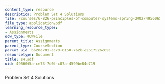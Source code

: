 ```yaml
---
content_type: resource
description: Problem Set 4 Solutions
file: /courses/6-826-principles-of-computer-systems-spring-2002/4956065ace737d0fc07a4599be84e719_s4.pdf
file_type: application/pdf
learning_resource_types:
- Assignments
ocw_type: OCWFile
parent_title: Assignments
parent_type: CourseSection
parent_uid: bb20e781-e979-8150-7a2b-e2617526c898
resourcetype: Document
title: s4.pdf
uid: 4956065a-ce73-7d0f-c07a-4599be84e719
---
```

Problem Set 4 Solutions


